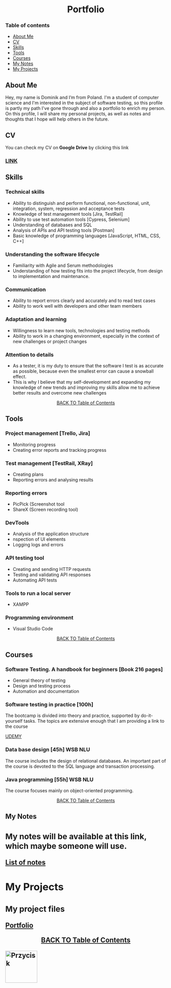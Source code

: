 <h1 align="center">Portfolio</h1>

<h3 id="spis">Table of contents</h2>
<ul>
  <Li><a href="#about-me">About Me</a></Li>
  <li><a href="#cv">CV</a></li>
  <li><a href="#skills">Skills</a></li>
  <li><a href="#tools">Tools</a></li>
  <li><a href="#courses">Courses</a></li>
  <li><a href="#mynotes">My Notes</a></li>
  <Li><a href="#projects">My Projects</a></Li>
</ul>

 <h2 id="about-me">About Me</h2>
<p>Hey, my name is Dominik and I’m from Poland. I'm a student of computer science and I'm interested in the subject of software testing, so this profile is partly my path I've gone through and also a portfolio to enrich my person. On this profile, I will share my personal projects, as well as notes and thoughts that I hope will help others in the future.
</p>

<h2 id="cv">CV</h2>
<p>You can check my CV on<strong> Google Drive</strong> by clicking this link</p> 
<h3 > <a href="https://drive.google.com/file/d/1uBc8flJ_DA3YFnsPuQyaTBar1y081k4a/view?usp=sharing">LINK</a>
</h3>

<h2 id="skills" >Skills</h2>
<h3>Technical skills </h3>
<ul>
  <li>Ability to distinguish and perform functional, non-functional, unit, integration, system, regression and acceptance tests
</li>
  <li>Knowledge of test management tools [Jira, TestRail]</li>
  <li>Ability to use test automation tools [Cypress, Selenium]
</li>
  <li>Understanding of databases and SQL </li>
  <li>Analysis of APIs and API testing tools [Postman]</li>
  <li>Basic knowledge of programming languages [JavaScript, HTML, CSS, C++]</li>
</ul>
<h3>Understanding the software lifecycle</h3>
<ul>
  <li>Familiarity with Agile and Serum methodologies</li>
  <li>Understanding of how testing fits into the project lifecycle, from design to implementation and maintenance.</li>
</ul>

<h3>Communication</h3>
<ul>
  <li>Ability to report errors clearly and accurately and to read test cases</li>
  <li>Ability to work well with developers and other team members</li>
</ul>

<h3>Adaptation and learning </h3>
<ul>
  <li>Willingness to learn new tools, technologies and testing methods</li>
  <li>Ability to work in a changing environment, especially in the context of new challenges or project changes
</li>
</ul>

<h3>Attention to details</h3>
<ul>
  <li>As a tester, it is my duty to ensure that the software I test is as accurate as possible, because even the smallest error can cause a snowball effect.</li>
  <li>This is why I believe that my self-development and expanding my knowledge of new trends and improving my skills allow me to achieve better results and overcome new challenges
</li>
</ul>
<p align="center"><a href="#spis">BACK TO Table of Contents</a></p>

<h2 id="tools" >Tools</h2>

<h3>Project management [Trello, Jira]</h3>
<ul>
  <li>Monitoring progress
</li>
  <li> Creating error reports and tracking progress 
</li>
</ul>

<h3>Test management [TestRail, XRay]</h3>
<ul>
  <li>Creating plans</li>
  <li>Reporting errors and analysing results</li>
</ul>

<h3>Reporting errors</h3>
<ul>
   <li>PicPick (Screenshot tool</li>
  <li>ShareX (Screen recording tool)</li>
</ul>

<h3>DevTools</h3>
<ul>
  <li>Analysis of the application structure</li>
  <li>nspection of UI elements</li>
  <li>Logging logs and errors</li>
</ul>

<h3>API testing tool</h3>
<ul>
  <li>Creating and sending HTTP requests</li>
  <li>Testing and validating API responses</li>
  <li>Automating API tests</li>
</ul>
<h3>Tools to run a local server</h3>
<ul>
  <li>XAMPP</li>
</ul>
<h3>Programming environment</h3>
<ul>
  <li>Visual Studio Code</li>
</ul>
<p align="center"><a href="#spis">BACK TO Table of Contents</a></p>

<h2 id="courses" ">Courses</h2>
<h3>Software Testing. A handbook for beginners [Book 216 pages]</h3>
<ul>
  <li>General theory of testing</li>
  <li>Design and testing process</li>
  <li>Automation and documentation</li>
</ul>

<h3>Software testing in practice [100h] </h3>
<p>The bootcamp is divided into theory and practice, supported by do-it-yourself tasks. The topics are extensive enough that I am providing a link to the course</p>
<p ><a href="https://www.udemy.com/course/testowanie-oprogramowania-w-praktyce-bootcamp/?couponCode=ST20MT111124B">UDEMY</a></p>

<h3>Data base design [45h] WSB NLU </h3>
<p>The course includes the design of relational databases. An important part of the course is devoted to the SQL language and transaction processing.</p>

<h3>Java programming [55h] WSB NLU</h3>
<p>The course focuses mainly on object-oriented programming.</p>
<p align="center"><a href="#spis">BACK TO Table of Contents</a></p>

<h2 id="mynotes" >My Notes<h/2>
  <h3>My notes will be available at this link, which maybe someone will use.</h3>
  <p><a href="https://github.com/Prime2390/Prime2390/blob/main/MyNote.md">List of notes</a></p>
  
<h2 id="projects" >My Projects</h2>
<h3>My project files</h3>
<p ><a href="https://github.com/Prime2390/Prime2390/blob/main/Portfolio.md">Portfolio</a></p>

<p align="center"><a href="#spis">BACK TO Table of Contents</a></p>

<a href="https://www.przykład.com">
    <img src=https://i.pinimg.com/564x/4a/0d/28/4a0d28445143edccafe1c88b695d3fea.jpg" alt="Przycisk" style="width: 100px; height: auto; border: none;">
</a>

